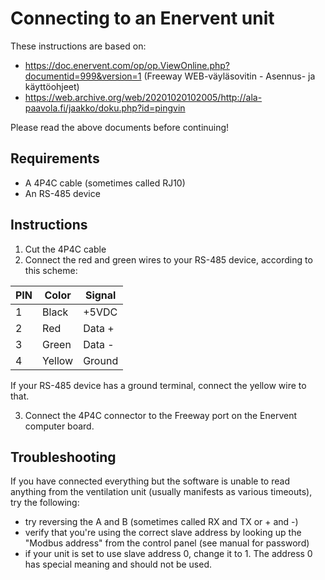 # Connecting to an Enervent unit

These instructions are based on:

* https://doc.enervent.com/op/op.ViewOnline.php?documentid=999&version=1 (Freeway WEB-väyläsovitin - Asennus- ja käyttöohjeet)
* https://web.archive.org/web/20201020102005/http://ala-paavola.fi/jaakko/doku.php?id=pingvin

Please read the above documents before continuing!

## Requirements

* A 4P4C cable (sometimes called RJ10)
* An RS-485 device

## Instructions

1. Cut the 4P4C cable
2. Connect the red and green wires to your RS-485 device, according to this scheme:
 
| PIN | Color | Signal  |
|-----|-------|---------|
| 1   | Black | +5VDC   |
| 2   | Red   | Data +  |
| 3   | Green | Data -  |
| 4   | Yellow | Ground |

If your RS-485 device has a ground terminal, connect the yellow wire to that.

3. Connect the 4P4C connector to the Freeway port on the Enervent computer board.

## Troubleshooting

If you have connected everything but the software is unable to read anything from the ventilation unit (usually 
manifests as various timeouts), try the following:

* try reversing the A and B (sometimes called RX and TX or + and -)
* verify that you're using the correct slave address by looking up the "Modbus address" from the control panel (see 
  manual for password)
* if your unit is set to use slave address 0, change it to 1. The address 0 has special meaning and should not be used.
